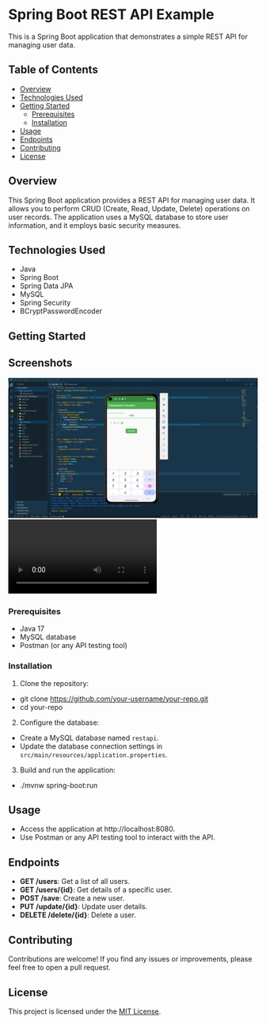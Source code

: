 # Spring Boot REST API Example

This is a Spring Boot application that demonstrates a simple REST API for managing user data.

## Table of Contents
- [Overview](#overview)
- [Technologies Used](#technologies-used)
- [Getting Started](#getting-started)
  - [Prerequisites](#prerequisites)
  - [Installation](#installation)
- [Usage](#usage)
- [Endpoints](#endpoints)
- [Contributing](#contributing)
- [License](#license)

## Overview

This Spring Boot application provides a REST API for managing user data. It allows you to perform CRUD (Create, Read, Update, Delete) operations on user records. The application uses a MySQL database to store user information, and it employs basic security measures.

## Technologies Used

- Java
- Spring Boot
- Spring Data JPA
- MySQL
- Spring Security
- BCryptPasswordEncoder

## Getting Started


## Screenshots

![App Screenshot](https://github.com/US2002/Temperature_Conversion/blob/main/assets/Screenshot%20(19).png)
![App Screenshot](https://github.com/US2002/Temperature_Conversion/blob/main/assets/2023-07-20%2004-21-09.mkv)


### Prerequisites

- Java 17
- MySQL database
- Postman (or any API testing tool)

### Installation

1. Clone the repository:
- git clone https://github.com/your-username/your-repo.git
- cd your-repo

2. Configure the database:
- Create a MySQL database named `restapi`.
- Update the database connection settings in `src/main/resources/application.properties`.

3. Build and run the application:
- ./mvnw spring-boot:run


## Usage

- Access the application at http://localhost:8080.
- Use Postman or any API testing tool to interact with the API.

## Endpoints

- **GET /users**: Get a list of all users.
- **GET /users/{id}**: Get details of a specific user.
- **POST /save**: Create a new user.
- **PUT /update/{id}**: Update user details.
- **DELETE /delete/{id}**: Delete a user.

## Contributing

Contributions are welcome! If you find any issues or improvements, please feel free to open a pull request.

## License

This project is licensed under the [MIT License](LICENSE).
